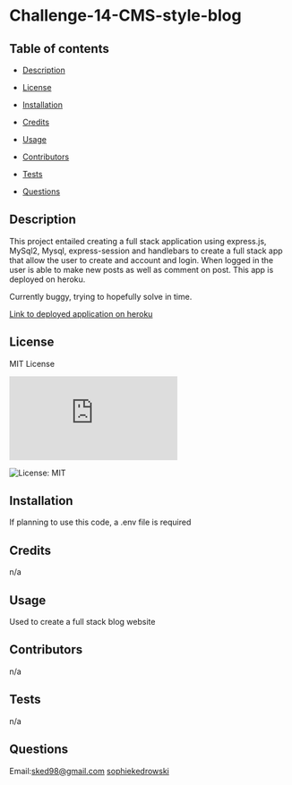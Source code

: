 # Challenge-14-CMS-style-blog

  ## Table of contents 

  - [Description](#description) 

  - [License](#license) 

  - [Installation](#installation) 

  - [Credits](#credits) 

  - [Usage](#usage) 

  - [Contributors](#contributors) 

  - [Tests](#tests) 

  - [Questions](#questions) 

  ## Description 
 This project entailed creating a full stack application using express.js, MySql2, Mysql, express-session and handlebars to create a full stack app that allow the user to create and account and login. When logged in the user is able to make new posts as well as comment on post. This app is deployed on heroku. 

 Currently buggy, trying to hopefully solve in time.

 [Link to deployed application on heroku](https://challenge14sophiek.herokuapp.com/)

  ## License 
 MIT License 

  ![License: MIT](https://www.mit.edu/~amini/LICENSE.md) 

  ![License: MIT](https://img.shields.io/badge/License-MIT-yellow.svg) 

  ## Installation 
 If planning to use this code, a .env file is required 

  ## Credits 
 n/a 

  ## Usage 
 Used to create a full stack blog website 

  ## Contributors 
 n/a 

  ## Tests 
 n/a 

  ## Questions 
 Email:sked98@gmail.com 
 [sophiekedrowski](https://www.github.com/sophiekedrowski) 

